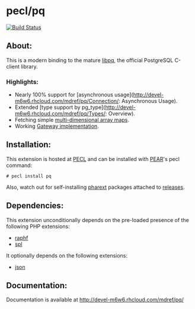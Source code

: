 # pecl/pq

[![Build Status](https://travis-ci.org/m6w6/ext-pq.svg?branch=master)](https://travis-ci.org/m6w6/ext-pq)

## About:

This is a modern binding to the mature [libpq](http://www.postgresql.org/docs/current/static/libpq.html), the official PostgreSQL C-client library.

### Highlights:

* Nearly 100% support for [asynchronous usage](http://devel-m6w6.rhcloud.com/mdref/pq/Connection/: Asynchronous Usage).
* Extended [type support by pg_type](http://devel-m6w6.rhcloud.com/mdref/pq/Types/: Overview).
* Fetching simple [multi-dimensional array maps](http://devel-m6w6.rhcloud.com/mdref/pq/Result/map).
* Working [Gateway implementation](https://github.com/m6w6/pq-gateway).

## Installation:

This extension is hosted at [PECL](http://pecl.php.net) and can be installed with [PEAR](http://pear.php.net)'s pecl command:

	# pecl install pq

Also, watch out for self-installing [pharext](https://github.com/m6w6/pharext) packages attached to [releases](https://github.com/m6w6/ext-pq/releases).

## Dependencies:

This extension unconditionally depends on the pre-loaded presence of the following PHP extensions:

- [raphf](http://pecl.php.net/package/raphf)
- [spl](http://php.net/spl)

It optionally depends on the following extensions:

* [json](http://php.net/json)


## Documentation:

Documentation is available at http://devel-m6w6.rhcloud.com/mdref/pq/
